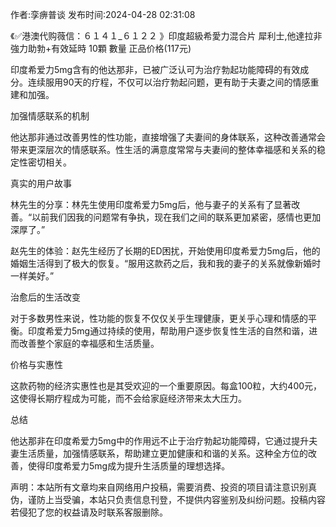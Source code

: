 <p>作者:孪痹普谈 发布时间:2024-04-28 02:31:08</p>
<p>《✅港澳代购薇信：６１４１_６１２２ 》印度超級希愛力混合片 犀利士,他達拉非 強力助勃+有效延時 10顆 數量 正品价格(117元) </p>
									<p>印度希爱力5mg含有的他达那非，已被广泛认可为治疗勃起功能障碍的有效成分。连续服用90天的疗程，不仅可以治疗勃起问题，更有助于夫妻之间的情感重建和加强。</p><p></p><p>加强情感联系的机制</p><p></p><p>他达那非通过改善男性的性功能，直接增强了夫妻间的身体联系，这种改善通常会带来更深层次的情感联系。性生活的满意度常常与夫妻间的整体幸福感和关系的稳定性密切相关。</p><p></p><p>真实的用户故事</p><p></p><p>林先生的分享：林先生使用印度希爱力5mg后，他与妻子的关系有了显著改善。“以前我们因我的问题常有争执，现在我们之间的联系更加紧密，感情也更加深厚了。”</p><p></p><p>赵先生的体验：赵先生经历了长期的ED困扰，开始使用印度希爱力5mg后，他的婚姻生活得到了极大的恢复。“服用这款药之后，我和我的妻子的关系就像新婚时一样美好。”</p><p></p><p>治愈后的生活改变</p><p></p><p>对于多数男性来说，性功能的恢复不仅仅关乎生理健康，更关乎心理和情感的平衡。印度希爱力5mg通过持续的使用，帮助用户逐步恢复性生活的自然和谐，进而改善整个家庭的幸福感和生活质量。</p><p></p><p>价格与实惠性</p><p></p><p>这款药物的经济实惠性也是其受欢迎的一个重要原因。每盒100粒，大约400元，这使得长期疗程成为可能，而不会给家庭经济带来太大压力。</p><p></p><p>总结</p><p></p><p>他达那非在印度希爱力5mg中的作用远不止于治疗勃起功能障碍，它通过提升夫妻生活质量，加强情感联系，帮助建立更加健康和和谐的关系。这种全方位的改善，使得印度希爱力5mg成为提升生活质量的理想选择。</p>				声明：本站所有文章均来自网络用户投稿，需要消费、投资的项目请注意识别真伪，谨防上当受骗，本站只负责信息刊登，不提供内容鉴别及纠纷问题。投稿内容若侵犯了您的权益请及时联系客服删除。				
